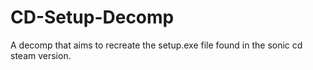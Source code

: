 # CD-Setup-Decomp
A decomp that aims to recreate the setup.exe file found in the sonic cd steam version.
